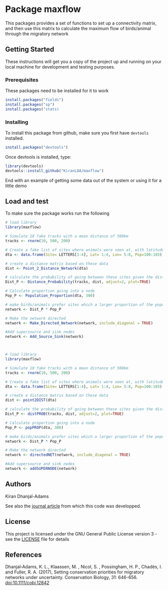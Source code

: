 # Package maxflow

This packages provides a set of functions to set up a connectivity matrix, and then use this matrix to calculate the maximum flow of birds/animal through the migratory network

## Getting Started

These instructions will get you a copy of the project up and running on your local machine for development and testing purposes. 

### Prerequisites

These packages need to be installed for it to work

```r
install.packages("fields")
install.packages("sp")
install.packages("stats)
```

### Installing

To install this package from github, make sure you first have `devtools` installed.

```r
install.packages("devtools")
```

Once devtools is installed, type:

```r
library(devtools)
devtools::install_github("KiranLDA/maxflow")
```
End with an example of getting some data out of the system or using it for a little demo

## Load and test

To make sure the package works run the following

```r
# load library
library(maxflow)

# Simulate 10 fake tracks with a mean distance of 500km
tracks <- rnorm(10, 500, 200)

# Create a fake list of sites where animals were seen at, with latitude, longitude and number of anumals seen there 
dta <- data.frame(Site= LETTERS[1:4], Lat= 1:4, Lon= 5:8, Pop=100:103)

# create a distance matrix based on these data
dist <- Point_2_Distance_Network(dta)

# calculate the probability of going between these sites given the distance the animal can travel
Dist_P <- Distance_Probability(tracks, dist, adjust=2, plot=TRUE)

# Calculate proportion going into a node
Pop_P <- Population_Proportion(dta, 300)

# make birds/animals prefer sites which a larger proportion of the population has been seen and where the distance is better
network <- Dist_P * Pop_P

# Make the network directed
network <- Make_Directed_Network(network, include_diagonal = TRUE)

#Add supersource and sink nodes
network <- Add_Source_Sink(network)



# load library
library(maxflow)

# Simulate 10 fake tracks with a mean distance of 500km
tracks <- rnorm(10, 500, 200)

# Create a fake list of sites where animals were seen at, with latitude, longitude and number of anumals seen there 
dta <- data.frame(Site= LETTERS[1:4], Lat= 1:4, Lon= 5:8, Pop=100:103)

# create a distance matrix based on these data
dist <- point2DIST(dta)

# calculate the probability of going between these sites given the distance the animal can travel
Dist_P <- distPROB(tracks, dist, adjust=2, plot=TRUE)

# Calculate proportion going into a node
Pop_P <- popPROP(dta, 300)

# make birds/animals prefer sites which a larger proportion of the population has been seen and where the distance is better
network <- Dist_P * Pop_P

# Make the network directed
network <- directedNET(network, include_diagonal = TRUE)

#Add supersource and sink nodes
network <- addSUPERNODE(network)


```

## Authors

Kiran Dhanjal-Adams

See also the [journal article](http://onlinelibrary.wiley.com/doi/10.1111/cobi.12842/full) from which this code was developped.

## License

This project is licensed under the GNU General Public License version 3 - see the [LICENSE](https://github.com/KiranLDA/maxflow/blob/master/LICENSE) file for details


## References

Dhanjal‐Adams, K. L., Klaassen, M. , Nicol, S. , Possingham, H. P., Chadès, I. and Fuller, R. A. (2017), Setting conservation priorities for migratory networks under uncertainty. Conservation Biology, 31: 646-656. [doi:10.1111/cobi.12842](https://doi.org/10.1111/cobi.12842) 
